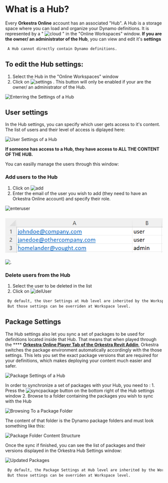 # What is a Hub?

Every **Orkestra Online** account has an associated "Hub". A Hub is a storage space where you can load and organize your Dynamo definitions. It is represented by a " ![cloud](https://datashapes.files.wordpress.com/2020/05/cloudi.png?resize=30%2C20) " in the "Online Workspaces" window. **If you are the owner/ an administrator of the Hub**, you can view and edit it's **settings**

```diff
 A Hub cannot directly contain Dynamo definitions. 
```

## To edit the Hub settings:

1. Select the Hub in the "Online Workspaces" window&#x20;
2. Click on ![settings](https://datashapes.files.wordpress.com/2020/05/hub-settings.png?) . This button will only be enabled if your are the owner/ an administrator of the Hub.

![Enterring the Settings of a Hub](https://datashapes.files.wordpress.com/2020/05/hu-settings-\_.png?)

## User settings

In the Hub settings, you can specify which user gets access to it's content. The list of users and their level of access is diplayed here:

![User Settings of a Hub](https://datashapes.files.wordpress.com/2020/05/usersettings.png?)

**If someone has access to a Hub, they have access to ALL THE CONTENT OF THE HUB.**

You can easilly manage the users through this window:

### Add users to the Hub

1. Click on ![add](https://datashapes.files.wordpress.com/2020/05/adduser.png?)
2. Enter the email of the user you wish to add (they need to have an Orkestra Online account) and specify their role.

![enteruser](https://datashapes.files.wordpress.com/2020/05/enteruser.png?)

### ![](<../.gitbook/assets/image (1).png>)

![.](../.gitbook/assets/Snag\_1798f46.png)

### Delete users from the Hub

1. Select the user to be deleted in the list&#x20;
2. Click on ![delUser](https://datashapes.files.wordpress.com/2020/05/deluser.png?)

```diff
 By default, the User Settings at Hub level are inherited by the Workspaces located inside the Hub.
 But those settings can be overriden at Workspace level.
```

## Package Settings

The Hub settings also let you sync a set of packages to be used for definitions located inside that Hub. That means that when played through the **** [**Orkestra Online Player Tab of the Orkestra Revit Addin**](../orkestra-revit-addin/orkestra-online-player-tab.md), Orkestra switches the package environment automatically accordingly with the those settings. This lets you set the exact package versions that are required for your definitions, which makes deploying your content much easier and safer.

![Package Settings of a Hub](https://datashapes.files.wordpress.com/2020/05/packagesettings-1.png?)

In order to synchronize a set of packages with your Hub, you need to : 1. Press the ![syncpackage](https://datashapes.files.wordpress.com/2020/05/synpackages-1.png?) button on the bottom right of the Hub settings window 2. Browse to a folder containing the packages you wish to sync with the Hub

![Browsing To a Package Folder](https://datashapes.files.wordpress.com/2020/05/set-package-folder-1.png?)

The content of that folder is the Dynamo package folders and must look something like this:

![Package Folder Content Structure](https://datashapes.files.wordpress.com/2020/05/packages-1.png?)

Once the sync if finished, you can see the list of packages and their versions displayed in the Orkestra Hub Settings window:

![Updated Packages](https://datashapes.files.wordpress.com/2020/05/packages-updated.png?)

```diff
 By default, the Package Settings at Hub level are inherited by the Workspaces located inside the Hub.
 But those settings can be overriden at Workspace level.
```
